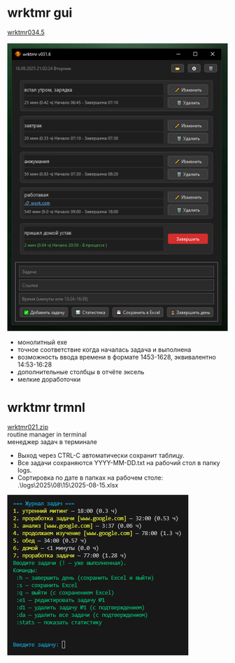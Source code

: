 # wrktmr gui
[wrktmr034.5](https://github.com/ashtray01/wrktmr/releases/download/034.5/wrktmr034.5.zip)
<br /><br />
![image](https://github.com/ashtray01/wrktmr/blob/main/images/scr031.6.png)
<br />
- монолитный exe
- точное соответствие когда началась задача и выполнена
- возможность ввода времени в формате 1453-1628, эквивалентно 14:53-16:28
- дополнительные столбцы в отчёте эксель
- мелкие доработочки

# wrktmr trmnl
[wrktmr021.zip](https://github.com/ashtray01/wrktmr/releases/download/021/wrktmr021.zip)
<br />routine manager in terminal
<br />менеджер задач в терминале

- Выход через CTRL-C автоматически сохранит таблицу.
- Все задачи сохраняются YYYY-MM-DD.txt на рабочий стол в папку logs.
- Сортировка по дате в папках на рабочем столе: .\logs\2025\08\15\2025-08-15.xlsx

![image](https://github.com/ashtray01/wrktmr/blob/main/images/scr021.png)


































